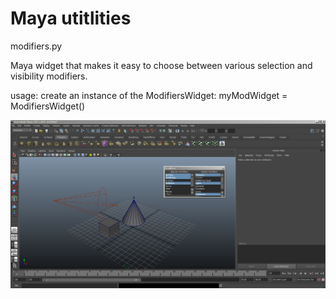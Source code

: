 Maya utitlities
===============

modifiers.py

Maya widget that makes it easy to choose between various selection and visibility modifiers.

usage:
  create an instance of the ModifiersWidget:
  myModWidget = ModifiersWidget()

![Alt text](/maya/screenshots/modifiers_001.jpg "Screenshot")
